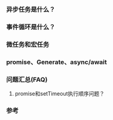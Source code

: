 

### 异步任务是什么？


### 事件循环是什么？

### 微任务和宏任务


### promise、Generate、async/await

### 问题汇总(FAQ)
1. promise和setTimeout执行顺序问题？

### 参考
